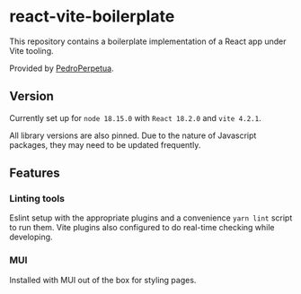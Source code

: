 react-vite-boilerplate
===
This repository contains a boilerplate implementation of a React app under Vite tooling.

Provided by [PedroPerpetua](https://github.com/PedroPerpetua).


## Version
Currently set up for `node 18.15.0` with `React 18.2.0` and `vite 4.2.1`.

All library versions are also pinned. Due to the nature of Javascript packages, they may need to be updated frequently.


## Features

### Linting tools
Eslint setup with the appropriate plugins and a convenience `yarn lint` script to run them. Vite plugins also configured to do real-time checking while developing.

### MUI
Installed with MUI out of the box for styling pages.
